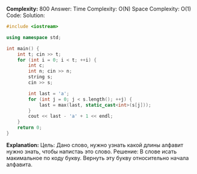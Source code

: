 **Complexity:** 800
Answer:
	Time Complexity: O(N)
	Space Complexity: O(1)
Code:
Solution:
```cpp
#include <iostream>

using namespace std;

int main() {
    int t; cin >> t;
    for (int i = 0; i < t; ++i) {
        int c;
        int n; cin >> n;
        string s;
        cin >> s;

        int last = 'a';
        for (int j = 0; j < s.length(); ++j) {
            last = max(last, static_cast<int>(s[j]));
        }
        cout << last - 'a' + 1 << endl;
    }
    return 0;
}
```
**Explanation:**
	Цель: Дано слово, нужно узнать какой длины алфавит нужно знать, чтобы напистаь это слово.
	Решение: В слове исать макимальное по коду букву. Вернуть эту букву относительно начала алфавита.